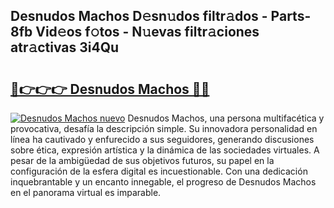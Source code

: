 ## Desnudos Machos D𝚎sn𝚞dos filtr𝚊dos - Parts-8fb Vid𝚎os f𝚘tos - N𝚞evas filtr𝚊ciones atr𝚊ctivas 3i4Qu

# <h2><a href="http://mb61yzw.tromn.icu/?c=Desnudos+Machos">🔗👉👉👉 Desnudos Machos 🔗🔗</a></h2>

[![Desnudos Machos nuevo](https://i.imgur.com/pEAQMta.gif)](http://mb61yzw.tromn.icu/?c=Desnudos+Machos)
Desnudos Machos, una persona multifacética y provocativa, desafía la descripción simple. Su innovadora personalidad en línea ha cautivado y enfurecido a sus seguidores, generando discusiones sobre ética, expresión artística y la dinámica de las sociedades virtuales. A pesar de la ambigüedad de sus objetivos futuros, su papel en la configuración de la esfera digital es incuestionable. Con una dedicación inquebrantable y un encanto innegable, el progreso de Desnudos Machos en el panorama virtual es imparable.
